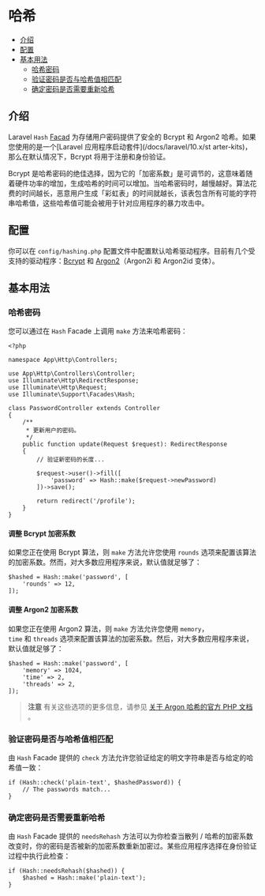 
# 哈希

- [介绍](#introduction)
- [配置](#configuration)
- [基本用法](#basic-usage)
    - [哈希密码](#hashing-passwords)
    - [验证密码是否与哈希值相匹配](#verifying-that-a-password-matches-a-hash)
    - [确定密码是否需要重新哈希](#determining-if-a-password-needs-to-be-rehashed)

<a name="introduction"></a>

## 介绍

Laravel `Hash` [Facad](/docs/laravel/10.x/facades) 为存储用户密码提供了安全的 Bcrypt 和 Argon2 哈希。如果您使用的是一个[Laravel 应用程序启动套件](/docs/laravel/10.x/st arter-kits)，那么在默认情况下，Bcrypt 将用于注册和身份验证。

Bcrypt 是哈希密码的绝佳选择，因为它的「加密系数」是可调节的，这意味着随着硬件功率的增加，生成哈希的时间可以增加。当哈希密码时，越慢越好。算法花费的时间越长，恶意用户生成「彩虹表」的时间就越长，该表包含所有可能的字符串哈希值，这些哈希值可能会被用于针对应用程序的暴力攻击中。

<a name="configuration"></a>

## 配置

你可以在 `config/hashing.php` 配置文件中配置默认哈希驱动程序。目前有几个受支持的驱动程序：[Bcrypt](https://en.wikipedia.org/wiki/Bcrypt) 和 [Argon2](https://en.wikipedia.org/wiki/Argon2)（Argon2i 和 Argon2id 变体）。

<a name="basic-usage"></a>

## 基本用法

<a name="hashing-passwords"></a>

### 哈希密码

您可以通过在 `Hash` Facade 上调用 `make` 方法来哈希密码：

```
<?php

namespace App\Http\Controllers;

use App\Http\Controllers\Controller;
use Illuminate\Http\RedirectResponse;
use Illuminate\Http\Request;
use Illuminate\Support\Facades\Hash;

class PasswordController extends Controller
{
    /**
     * 更新用户的密码。
     */
    public function update(Request $request): RedirectResponse
    {
        // 验证新密码的长度...

        $request->user()->fill([
            'password' => Hash::make($request->newPassword)
        ])->save();

        return redirect('/profile');
    }
}
```

<a name="adjusting-the-bcrypt-work-factor"></a>

#### 调整 Bcrypt 加密系数

如果您正在使用 Bcrypt 算法，则 `make` 方法允许您使用 `rounds` 选项来配置该算法的加密系数。然而，对大多数应用程序来说，默认值就足够了：

```
$hashed = Hash::make('password', [
    'rounds' => 12,
]);

```

<a name="adjusting-the-argon2-work-factor"></a>

#### 调整 Argon2 加密系数

如果您正在使用 Argon2 算法，则 `make` 方法允许您使用 `memory`，`time` 和 `threads` 选项来配置该算法的加密系数。然后，对大多数应用程序来说，默认值就足够了：

```
$hashed = Hash::make('password', [
    'memory' => 1024,
    'time' => 2,
    'threads' => 2,
]);

```

> **注意**
> 有关这些选项的更多信息，请参见 [关于 Argon 哈希的官方 PHP 文档](https://secure.php.net/manual/en/function.password-hash.php) 。

<a name="verifying-that-a-password-matches-a-hash"></a>

### 验证密码是否与哈希值相匹配

由 `Hash` Facade 提供的 `check` 方法允许您验证给定的明文字符串是否与给定的哈希值一致：

```
if (Hash::check('plain-text', $hashedPassword)) {
    // The passwords match...
}

```

<a name="determining-if-a-password-needs-to-be-rehashed"></a>

### 确定密码是否需要重新哈希

由 `Hash` Facade 提供的 `needsRehash` 方法可以为你检查当散列 / 哈希的加密系数改变时，你的密码是否被新的加密系数重新加密过。某些应用程序选择在身份验证过程中执行此检查：

```
if (Hash::needsRehash($hashed)) {
    $hashed = Hash::make('plain-text');
}
```
